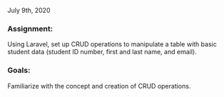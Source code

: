 July 9th, 2020

### Assignment:

Using Laravel, set up CRUD operations to manipulate a table with basic student data (student ID number, first and last name, and email).

### Goals:

Familiarize with the concept and creation of CRUD operations.
